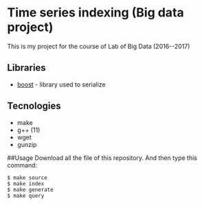 # Time series indexing (Big data project)
This is my project for the course of Lab of Big Data (2016--2017)

## Libraries
* [boost](http://www.boost.org) - library used to serialize

## Tecnologies
* make
* g++ (11)
* wget
* gunzip

##Usage
Download all the file of this repository. And then type this command:

```
$ make source
$ make index
$ make generate
$ make query
```